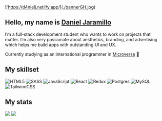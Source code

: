 ![https://d4nielj.netlify.app/](./bannerGH.jpg)

## Hello, my name is [Daniel Jaramillo](https://d4nielj.netlify.app/)
<p>I’m a full-stack development student who wants to work on projects that matter. I’m also very passionate about aesthetics, branding, and advertising which helps me build apps with outstanding UI and UX.</p>

<p>Currently studying as an international programmer in <a href="https://www.microverse.org/" target="_blank">Microverse</a> 💪</p>

## My skillset

![HTML5](https://img.shields.io/badge/html5-%23E34F26.svg?style=for-the-badge&logo=html5&logoColor=white)
![SASS](https://img.shields.io/badge/SASS-hotpink.svg?style=for-the-badge&logo=SASS&logoColor=white)
![JavaScript](https://img.shields.io/badge/javascript-%23323330.svg?style=for-the-badge&logo=javascript&logoColor=%23F7DF1E)
![React](https://img.shields.io/badge/react-%2320232a.svg?style=for-the-badge&logo=react&logoColor=%2361DAFB)
![Redux](https://img.shields.io/badge/redux-%23593d88.svg?style=for-the-badge&logo=redux&logoColor=white)
![Postgres](https://img.shields.io/badge/postgres-%23316192.svg?style=for-the-badge&logo=postgresql&logoColor=white)
![MySQL](https://img.shields.io/badge/mysql-%2300f.svg?style=for-the-badge&logo=mysql&logoColor=white)
![TailwindCSS](https://img.shields.io/badge/tailwindcss-%2338B2AC.svg?style=for-the-badge&logo=tailwind-css&logoColor=white)



## My stats

<div>
  <img src="https://github-readme-stats.vercel.app/api?username=D4nielJ&show_icons=true&?count_private=true?&theme=dark" />
  <img src="https://github-readme-stats.vercel.app/api/top-langs/?username=d4nielj&layout=compact&theme=dark" />
</div>
